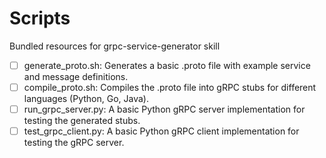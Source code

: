 # Scripts

Bundled resources for grpc-service-generator skill

- [ ] generate_proto.sh: Generates a basic .proto file with example service and message definitions.
- [ ] compile_proto.sh: Compiles the .proto file into gRPC stubs for different languages (Python, Go, Java).
- [ ] run_grpc_server.py: A basic Python gRPC server implementation for testing the generated stubs.
- [ ] test_grpc_client.py: A basic Python gRPC client implementation for testing the gRPC server.
